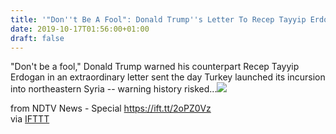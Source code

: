 ```yaml
---
title: '"Don''t Be A Fool": Donald Trump''s Letter To Recep Tayyip Erdogan'
date: 2019-10-17T01:56:00+01:00
draft: false
---
```


"Don't be a fool," Donald Trump warned his counterpart Recep Tayyip Erdogan in an extraordinary letter sent the day Turkey launched its incursion into northeastern Syria -- warning history risked...![](http://feeds.feedburner.com/~r/NDTV-LatestNews/~4/bo4BMtRk6lQ)  
  
from NDTV News - Special https://ift.tt/2oPZ0Vz  
via [IFTTT](https://ifttt.com/?ref=da&site=blogger)